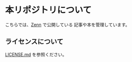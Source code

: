 # 本リポジトリについて

こちらでは、[Zenn](https://zenn.dev/) で公開している 記事や本を管理しています。

## ライセンスについて

[LICENSE.md](./LICENSE.md) を参照ください。

